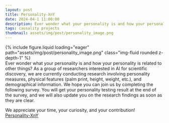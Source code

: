 ```yaml
---
layout: post
title: Personality-XnY
date: 2024-04-1 11:00:00
description: Ever wonder what your personality is and how your personality is related to other things?
tags: causality projects
thumbnail: assets/img/post/personality_image.png
---
```




<div class="row mt-3">
    <div class="col-sm mt-3 mt-md-0">
        {% include figure.liquid loading="eager" path="assets/img/post/personality_image.png" class="img-fluid rounded z-depth-1" %}
    </div>
    
</div>
<div class="caption">
Ever wonder what your personality is and how your personality is related to other things?
As a group of researchers interested in AI for scientific discovery, we are currently conducting research involving personality measures, physical features (palm print, height, weight, etc.), and demographical information.  We hope you can join us by completing the following survey.  You will get your personality testing result at the end of the survey, and we will also update you on the research findings as soon as they are clear.
 
We appreciate your time, your curiosity, and your contribution! <br/>
<a href='https://personality-xny.com/'>Personality-XnY</a>
</div>

